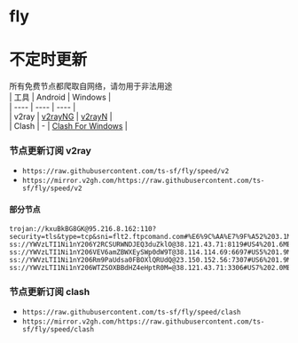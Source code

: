 # fly
# 不定时更新
所有免费节点都爬取自网络，请勿用于非法用途  
|  工具  | Android  | Windows  |  
|  ----  | ----   | ----  |  
| v2ray  | [v2rayNG](https://github.com/2dust/v2rayNG/releases) | [v2rayN](https://github.com/2dust/v2rayN/releases) |  
| Clash  | - | [Clash For Windows](https://github.com/2dust/clashN/releases) | 
  
### 节点更新订阅  v2ray
- `https://raw.githubusercontent.com/ts-sf/fly/speed/v2`  
- `https://mirror.v2gh.com/https://raw.githubusercontent.com/ts-sf/fly/speed/v2`  

#### 部分节点  
``` 
trojan://kxuBkBG8GK@95.216.8.162:110?security=tls&type=tcp&sni=flt2.ftpcomand.com#%E6%9C%AA%E7%9F%A52%203.1MB%2Fs
ss://YWVzLTI1Ni1nY206Y2RCSURWNDJEQ3duZklO@38.121.43.71:8119#US4%201.6MB%2Fs
ss://YWVzLTI1Ni1nY206VEV6amZBWXEySWp0dW9T@38.114.114.69:6697#US5%201.9MB%2Fs
ss://YWVzLTI1Ni1nY206Rm9PaUdsa0FBOXlQRUdQ@23.150.152.56:7307#US6%201.9MB%2Fs
ss://YWVzLTI1Ni1nY206WTZSOXBBdHZ4eHptR0M=@38.121.43.71:3306#US7%202.0MB%2Fs
```
### 节点更新订阅  clash
- `https://raw.githubusercontent.com/ts-sf/fly/speed/clash`  
- `https://mirror.v2gh.com/https://raw.githubusercontent.com/ts-sf/fly/speed/clash`  


